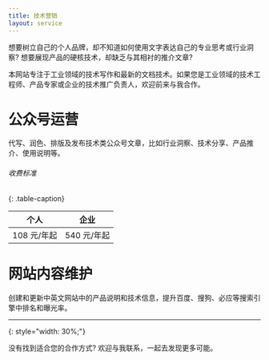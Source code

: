 ```yaml
---
title: 技术营销
layout: service
---
```


想要树立自己的个人品牌，却不知道如何使用文字表达自己的专业思考或行业洞察? 想要展现产品的硬核技术，却缺乏与其相衬的推介文章?

本网站专注于工业领域的技术写作和最新的文档技术。如果您是工业领域的技术工程师、产品专家或企业的技术推广负责人，欢迎前来与我合作。

# 公众号运营

代写、润色、排版及发布技术类公众号文章，比如行业洞察、技术分享、产品推介、使用说明等。

###### 收费标准
{: .table-caption}

|  个人  |  企业  |
|:--:|:--:|
|  108 元/年起  |  540 元/年起  |

# 网站内容维护

创建和更新中英文网站中的产品说明和技术信息，提升百度、搜狗、必应等搜索引擎中排名和曝光率。

---
{: style="width: 30%;"}

没有找到适合您的合作方式? 欢迎与我联系，一起去发现更多可能。

